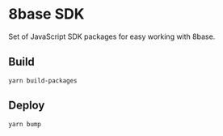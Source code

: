 # 8base SDK

Set of JavaScript SDK packages for easy working with 8base.

## Build
```
yarn build-packages
```

## Deploy
```
yarn bump
```
